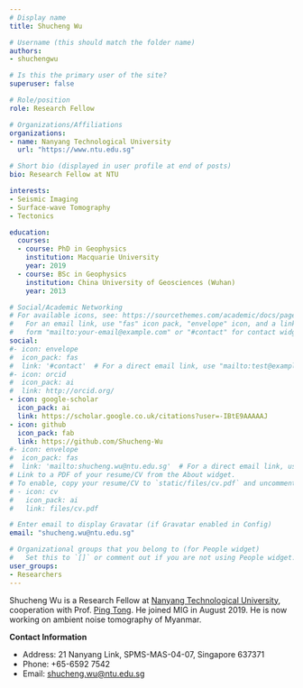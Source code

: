 ```yaml
---
# Display name
title: Shucheng Wu

# Username (this should match the folder name)
authors:
- shuchengwu

# Is this the primary user of the site?
superuser: false

# Role/position
role: Research Fellow

# Organizations/Affiliations
organizations:
- name: Nanyang Technological University
  url: "https://www.ntu.edu.sg"

# Short bio (displayed in user profile at end of posts)
bio: Research Fellow at NTU

interests:
- Seismic Imaging
- Surface-wave Tomography
- Tectonics

education:
  courses:
  - course: PhD in Geophysics
    institution: Macquarie University
    year: 2019
  - course: BSc in Geophysics
    institution: China University of Geosciences (Wuhan)
    year: 2013

# Social/Academic Networking
# For available icons, see: https://sourcethemes.com/academic/docs/page-builder/#icons
#   For an email link, use "fas" icon pack, "envelope" icon, and a link in the
#   form "mailto:your-email@example.com" or "#contact" for contact widget.
social:
#- icon: envelope
#  icon_pack: fas
#  link: '#contact'  # For a direct email link, use "mailto:test@example.org".
#- icon: orcid
#  icon_pack: ai
#  link: http://orcid.org/
- icon: google-scholar
  icon_pack: ai
  link: https://scholar.google.co.uk/citations?user=-IBtE9AAAAAJ
- icon: github
  icon_pack: fab
  link: https://github.com/Shucheng-Wu
#- icon: envelope
#  icon_pack: fas
#  link: 'mailto:shucheng.wu@ntu.edu.sg'  # For a direct email link, use "mailto:test@example.org".
# Link to a PDF of your resume/CV from the About widget.
# To enable, copy your resume/CV to `static/files/cv.pdf` and uncomment the lines below.
# - icon: cv
#   icon_pack: ai
#   link: files/cv.pdf

# Enter email to display Gravatar (if Gravatar enabled in Config)
email: "shucheng.wu@ntu.edu.sg"

# Organizational groups that you belong to (for People widget)
#   Set this to `[]` or comment out if you are not using People widget.
user_groups:
- Researchers
---
```


Shucheng Wu is a Research Fellow at [Nanyang Technological University](http://spms.ntu.edu.sg), cooperation with Prof. [Ping Tong](http://www.ntu.edu.sg/home/tongping). He joined MIG in August 2019. He is now working on ambient noise tomography of Myanmar.

**Contact Information**
- Address: 21 Nanyang Link, SPMS-MAS-04-07, Singapore 637371
- Phone: +65-6592 7542
- Email: shucheng.wu@ntu.edu.sg
